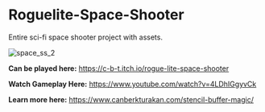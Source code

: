 # Roguelite-Space-Shooter

Entire sci-fi space shooter project with assets.

![space_ss_2](https://github.com/cnbrk13/Roguelite-Space-Shooter/assets/53381468/0f74c3df-71b5-42c6-9459-5ae48cb31820)

**Can be played here:** https://c-b-t.itch.io/rogue-lite-space-shooter

**Watch Gameplay Here:** https://www.youtube.com/watch?v=4LDhIGgyvCk

**Learn more here:** https://www.canberkturakan.com/stencil-buffer-magic/
